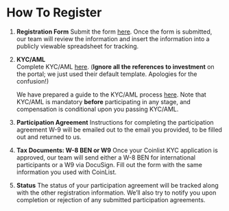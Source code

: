 # How To Register

1. **Registration Form** Submit the form [here](https://forms.gle/gGS2z4jTXq6hAZ2X9). Once the form is submitted, our team will review the information and insert the information into a publicly viewable spreadsheet for tracking.
2. **KYC/AML**  
   Complete KYC/AML [here](https://tsm.coinlist.co/solana-tour-de-sol/new). \(**Ignore all the references to investment** on the portal; we just used their default template. Apologies for the confusion!\)

   We have prepared a guide to the KYC/AML process [here](https://docs.google.com/presentation/d/1gz8e34piUzzwzCMKwVrKKbZiPXV64Uq2-Izt4-VcMR4/edit?usp=sharing). Note that KYC/AML is mandatory **before** participating in any stage, and compensation is conditional upon you passing KYC/AML.

3. **Participation Agreement** Instructions for completing the participation agreement W-9 will be emailed out to the email you provided, to be filled out and returned to us.
4. **Tax Documents: W-8 BEN or W9** Once your Coinlist KYC application is approved, our team will send either a W-8 BEN for international participants or a W9 via DocuSign. Fill out the form with the same information you used with CoinList.
5. **Status** The status of your participation agreement will be tracked along with the other registration information. We’ll also try to notify you upon completion or rejection of any submitted participation agreements.

